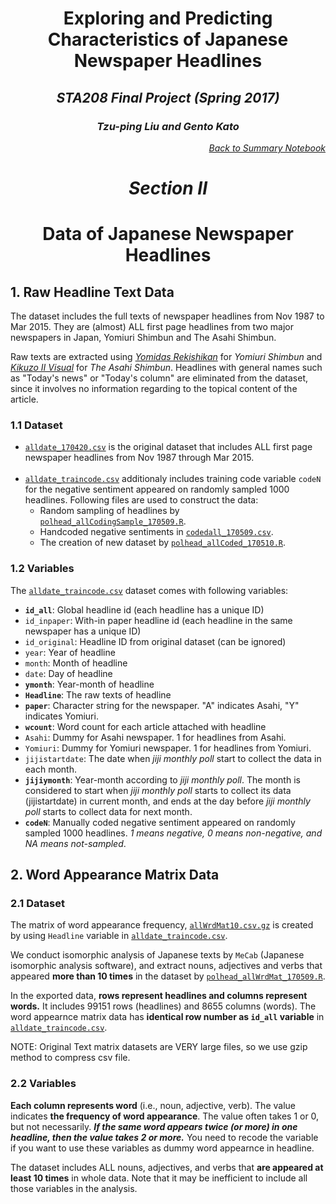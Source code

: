 <center> <h1> Exploring and Predicting Characteristics of Japanese Newspaper Headlines </h1> </center>

<center> <h2> <i>STA208 Final Project (Spring 2017)</i> </h2> </center>
<center> <h3> <i>Tzu-ping Liu and Gento Kato</i> </h3> </center>

[<p  style="text-align:right"> <i>Back to Summary Notebook</i> </p>](../notebooks/Project_Summary_STA208.ipynb)

<center> <h1> <i>Section II</i> </h1> </center>
<center> <h1> Data of Japanese Newspaper Headlines </h1> </center>


## 1. Raw Headline Text Data <br>

The dataset includes the full texts of newspaper headlines from Nov 1987 to Mar 2015. They are (almost) ALL first page headlines from two major newspapers in Japan, Yomiuri Shimbun and The Asahi Shimbun.

Raw texts are extracted using [*Yomidas Rekishikan*](http://www.yomiuri.co.jp/database/rekishikan/) for *Yomiuri Shimbun* and [*Kikuzo II Visual*](https://database.asahi.com/index.shtml) for *The Asahi Shimbun*. Headlines with general names such as "Today's news" or "Today's column" are eliminated from the dataset, since it involves no information regarding to the topical content of the article.

### 1.1 Dataset
 * [<code>alldate_170420.csv</code>](https://github.com/UCDSTA208/208-final-project-liu_and_kato/blob/master/data/alldate_170420.csv) is the original dataset that includes ALL first page newspaper headlines from Nov 1987 through Mar 2015.<br><br>
 * [<code>alldate_traincode.csv</code>](https://github.com/UCDSTA208/208-final-project-liu_and_kato/blob/master/data/alldata_traincode_170510.csv) additionaly includes training code variable <code>codeN</code> for the negative sentiment appeared on randomly sampled 1000 headlines. Following files are used to construct the data:
   * Random sampling of headlines by [<code>polhead_allCodingSample_170509.R</code>](../codes/polhead_allCodingSample_170509.R).
   * Handcoded negative sentiments in  [<code>codedall_170509.csv</code>](../data_public/codedall_170509.csv).
   * The creation of new dataset by [<code>polhead_allCoded_170510.R</code>](../codes/polhead_allCoded_170510.R).

### 1.2 Variables

The [<code>alldate_traincode.csv</code>](https://github.com/UCDSTA208/208-final-project-liu_and_kato/blob/master/data/alldata_traincode_170510.csv) dataset comes with following variables:

   * <code>**id_all**</code>: Global headline id (each headline has a unique ID)
   * <code>id_inpaper</code>: With-in paper headline id (each headline in the same newspaper has a unique ID)
   * <code>id_original</code>: Headline ID from original dataset (can be ignored)
   * <code>year</code>: Year of headline
   * <code>month</code>: Month of headline
   * <code>date</code>: Day of headline
   * <code>**ymonth**</code>: Year-month of headline
   * <code>**Headline**</code>: The raw texts of headline
   * <code>**paper**</code>: Character string for the newspaper. "A" indicates Asahi, "Y" indicates Yomiuri.
   * <code>**wcount**</code>: Word count for each article attached with headline
   * <code>Asahi</code>: Dummy for Asahi newspaper. 1 for headlines from Asahi.
   * <code>Yomiuri</code>: Dummy for Yomiuri newspaper. 1 for headlines from Yomiuri.
   * <code>jijistartdate</code>: The date when *jiji monthly poll* start to collect the data in each month.
   * <code>**jijiymonth**</code>: Year-month according to *jiji monthly poll*. The month is considered to start when *jiji monthly poll* starts to collect its data (jijistartdate) in current month, and ends at the day before *jiji monthly poll* starts to collect data for next month.
   * <code>**codeN**</code>: Manually coded negative sentiment appeared on randomly sampled 1000 headlines. *1 means negative, 0 means non-negative, and NA means not-sampled*.


## 2. Word Appearance Matrix Data

 ### 2.1 Dataset

 The matrix of word appearance frequency, [<code>allWrdMat10.csv.gz</code>](https://github.com/UCDSTA208/208-final-project-liu_and_kato/blob/master/data/allWrdMat10.csv.gz) is created by using <code>Headline</code> variable in [<code>alldate_traincode.csv</code>](https://github.com/UCDSTA208/208-final-project-liu_and_kato/blob/master/data/alldata_traincode_170510.csv).

 We conduct isomorphic analysis of Japanese texts by <code>MeCab</code> (Japanese isomorphic analysis software), and extract nouns, adjectives and verbs that appeared **more than 10 times** in the dataset by [<code>polhead_allWrdMat_170509.R</code>](../codes/polhead_allWrdMat_170509.R).

 In the exported data, **rows represent headlines and columns represent words.** It includes 99151 rows (headlines) and 8655 columns (words). The word appearnce matrix data has **identical row number as <code>id_all</code> variable** in [<code>alldate_traincode.csv</code>](https://github.com/UCDSTA208/208-final-project-liu_and_kato/blob/master/data/alldata_traincode_170510.csv).

 NOTE: Original Text matrix datasets are VERY large files, so we use gzip method to compress csv file.

<!---
  In addition, <code>allBigram20t.rds</code> [*Private*] includes all bi-grams of terms that are appeared 20 times or more. This data is transposed, that means, rows represent bigrams (19531 bigrams), and columns represent headlines. <br>
--->

 ### 2.2 Variables

 **Each column represents word** (i.e., noun, adjective, verb). The value indicates **the frequency of word appearance**. The value often takes 1 or 0, but not necessarily. ***If the same word appears twice (or more) in one headline, then the value takes 2 or more.*** You need to recode the variable if you want to use these variables as dummy word appearnce in headline.

 The dataset includes ALL nouns, adjectives, and verbs that **are appeared at least 10 times** in whole data. Note that it may be inefficient to include all those variables in the analysis.

